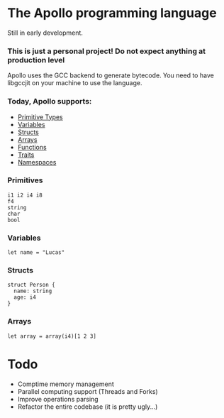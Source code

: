 # The Apollo programming language
Still in early development.
### This is just a personal project! Do not expect anything at production level

Apollo uses the GCC backend to generate bytecode. You need to have libgccjit on your machine to use the language.

### Today, Apollo supports:
- [Primitive Types](#primitives)
- [Variables](#variables)
- [Structs](#structs)
- [Arrays](#arrays)
- [Functions](https://github.com/ZillaZ/apollo/blob/main/examples/functions/main.apo)
- [Traits](https://github.com/ZillaZ/apollo/blob/main/examples/traits/main.apo)
- [Namespaces](https://github.com/ZillaZ/apollo/tree/main/examples/namespaces)

### Primitives
```
i1 i2 i4 i8
f4
string
char
bool
```

### Variables
```
let name = "Lucas"
```

### Structs
```
struct Person {
  name: string
  age: i4
}
```

### Arrays
```
let array = array(i4)[1 2 3]
```

# Todo
- Comptime memory management
- Parallel computing support (Threads and Forks)
- Improve operations parsing
- Refactor the entire codebase (it is pretty ugly...)
